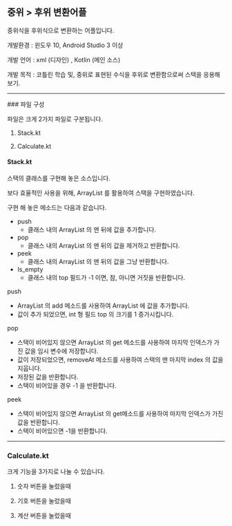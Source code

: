 ## 중위 > 후위 변환어플

중위식을 후위식으로 변환하는 어플입니다.

개발환경 : 윈도우 10, Android Studio 3 이상

개발 언어 : xml (디자인) , Kotlin (메인 소스)

개발 목적 : 코틀린 학습 및, 중위로 표현된 수식을 후위로 변환함으로써 스택을 응용해보기.

<hr>
### 파일 구성

파일은 크게 2가지 파일로 구분됩니다.

1. Stack.kt

2. Calculate.kt


#### Stack.kt

스택의 클래스를 구현해 놓은 소스입니다.

보다 효율적인 사용을 위해, ArrayList 를 활용하여 스택을 구현하였습니다.

구현 해 놓은 메소드는 다음과 같습니다.

- push
    - 클래스 내의 ArrayList 의 맨 뒤에 값을 추가합니다.
- pop
    - 클래스 내의 ArrayList 의 맨 뒤의 값을 제거하고 반환합니다.
- peek
    - 클래스 내의 ArrayList 의 맨 뒤의 값을 그냥 반환합니다.
- Is_empty
    - 클래스 내의 top 필드가 -1 이면, 참, 아니면 거짓을 반환합니다.


push
- ArrayList 의 add 메소드를 사용하여 ArrayList 에 값을 추가합니다.
- 값이 추가 되었으면, int 형 필드 top 의 크기를 1 증가시킵니다.

pop
- 스택이 비어있지 않으면 ArrayList 의 get 메소드를 사용하여 마지막 인덱스가 가진 값을 임시 변수에 저장합니다.
- 값이 저장되었으면, removeAt 메소드를 사용하여 스택의 맨 마지막 index 의 값을 지웁니다.
- 저장된 값을 반환합니다.
- 스택이 비어있을 경우 -1 을 반환합니다.

peek
- 스택이 비어있지 않으면 ArrayList 의 get메소드를 사용하여 마지막 인덱스가 가진 값을 반환합니다.
- 스택이 비어있으면 -1을 반환합니다.

<hr>

### Calculate.kt

크게 기능을 3가지로 나눌 수 있습니다.

1. 숫자 버튼을 눌렀을때

2. 기호 버튼을 눌렀을때

3. 계산 버튼을 눌렀을때
